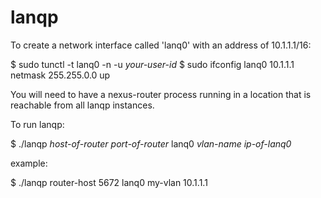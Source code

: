lanqp
=====

To create a network interface called 'lanq0' with an address of 10.1.1.1/16:

$ sudo tunctl -t lanq0 -n -u _your-user-id_
$ sudo ifconfig lanq0 10.1.1.1 netmask 255.255.0.0 up

You will need to have a nexus-router process running in a location that is reachable from all
lanqp instances.

To run lanqp:

$ ./lanqp _host-of-router_ _port-of-router_ lanq0 _vlan-name_ _ip-of-lanq0_

example:

$ ./lanqp router-host 5672 lanq0 my-vlan 10.1.1.1

